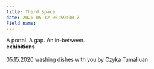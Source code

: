 ```yaml
---
title: Third Space
date: 2020-05-12 06:59:00 Z
Field name: 
---
```


A portal. A gap. An in-between.
<br />
**exhibitions**
<br /><br />
05.15.2020 washing dishes with you by Czyka Tumaliuan

